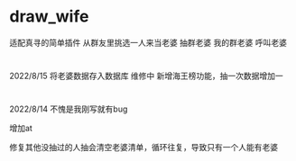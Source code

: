 # draw_wife
适配真寻的简单插件
从群友里挑选一人来当老婆
抽群老婆 我的群老婆 呼叫老婆
#
2022/8/15
将老婆数据存入数据库
维修中
新增海王榜功能，抽一次数据增加一

#
2022/8/14
不愧是我刚写就有bug

增加at

修复其他没抽过的人抽会清空老婆清单，循环往复，导致只有一个人能有老婆
